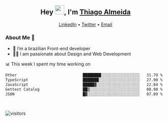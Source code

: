 

<h2 align="center">Hey <img src="https://github.com/TheDudeThatCode/TheDudeThatCode/blob/master/Assets/Hi.gif" width="29">, I'm <a href="https://www.linkedin.com/in/thiago-almeida-69785569/">Thiago Almeida</a></h2>
<p align="center">
  <a href="https://www.linkedin.com/in/thiago-almeida-69785569/">LinkedIn</a> •
  <a href="https://twitter.com/thiagoloal">Twitter</a> •
  <a href="mailto:thiagoloal@gmail.com">Email</a>
</p>

### About Me 🚀
- 🌱  I’m a brazilian Front-end developer</br>
- 👨‍💻  I am passionate about Design and Web Development</br>

<!-- ![Thiago Almeida github stats](https://github-readme-stats.vercel.app/api?username=thiagoloal&show_icons=true&hide_border=true)&nbsp;&nbsp; -->

📊 This week I spent my time working on
<!--START_SECTION:waka-->

```txt
Other                             ████████░░░░░░░░░░░░░░░░░   31.79 %
TypeScript                        ███████░░░░░░░░░░░░░░░░░░   27.90 %
JavaScript                        █████▓░░░░░░░░░░░░░░░░░░░   22.84 %
Gettext Catalog                   ██▒░░░░░░░░░░░░░░░░░░░░░░   08.90 %
JSON                              █▓░░░░░░░░░░░░░░░░░░░░░░░   07.09 %
```

<!--END_SECTION:waka-->

<br />

![visitors](https://visitor-badge.laobi.icu/badge?page_id=thiagoloal.thiagoloal)
